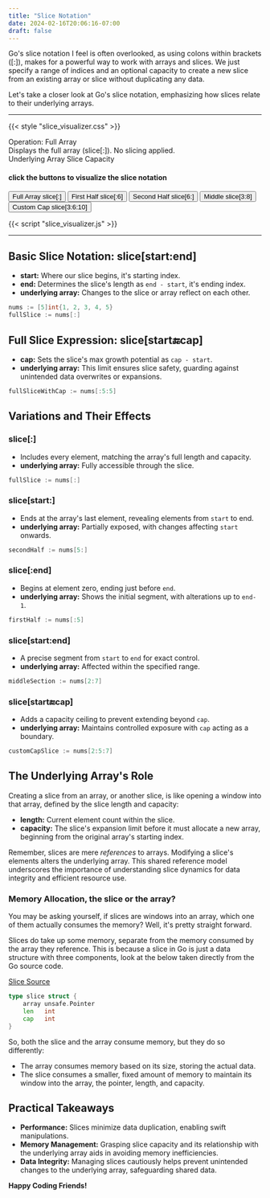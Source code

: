 ```yaml
---
title: "Slice Notation"
date: 2024-02-16T20:06:16-07:00
draft: false
---
```


Go's slice notation I feel is often overlooked, as using colons within
brackets ([:]), makes for a powerful way to work with arrays and slices.
We just specify a range of indices and an optional capacity to create a
new slice from an existing array or slice without duplicating any data.

Let's take a closer look at Go's slice notation, emphasizing how slices relate to
their underlying arrays.

---

{{< style "slice_visualizer.css" >}}

<div id="operationLabel">Operation: Full Array</div>
<div id="operationDescription">Displays the full array (slice[:]). No slicing applied.</div>
<div class="color-legend">
    <span class="gray">Underlying Array</span>
    <span class="blue">Slice</span>
    <span class="green">Capacity</span>
</div>
<canvas id="sliceCanvas" width="800" height="100"></canvas>

#### click the buttons to visualize the slice notation

<div class="button-container">
    <button onclick="selectOperation('Full Array')">Full Array slice[:]</button>
    <button onclick="selectOperation('First Half')">First Half slice[:6]</button>
    <button onclick="selectOperation('Second Half')">Second Half slice[6:]</button>
    <button onclick="selectOperation('Middle')">Middle slice[3:8]</button>
    <button onclick="selectOperation('Custom Cap')">Custom Cap slice[3:6:10]</button>
</div>

{{< script "slice_visualizer.js" >}}

---

## Basic Slice Notation: slice[start:end]

- **start:** Where our slice begins, it's starting index.
- **end:** Determines the slice's length as `end - start`, it's ending index.
- **underlying array:** Changes to the slice or array reflect on each other.

```go
nums := [5]int{1, 2, 3, 4, 5}
fullSlice := nums[:]
```

## Full Slice Expression: slice[start:end:cap]

- **cap:** Sets the slice's max growth potential as `cap - start`.
- **underlying array:** This limit ensures slice safety, guarding against
  unintended data overwrites or expansions.

```go
fullSliceWithCap := nums[:5:5]
```

## Variations and Their Effects

### slice[:]

- Includes every element, matching the array's full length and capacity.
- **underlying array:** Fully accessible through the slice.

```go
fullSlice := nums[:]
```

### slice[start:]

- Ends at the array's last element, revealing elements from `start` to end.
- **underlying array:** Partially exposed, with changes affecting `start` onwards.

```go
secondHalf := nums[5:]
```

### slice[:end]

- Begins at element zero, ending just before `end`.
- **underlying array:** Shows the initial segment, with alterations up to `end-1`.

```go
firstHalf := nums[:5]
```

### slice[start:end]

- A precise segment from `start` to `end` for exact control.
- **underlying array:** Affected within the specified range.

```go
middleSection := nums[2:7]
```

### slice[start:end:cap]

- Adds a capacity ceiling to prevent extending beyond `cap`.
- **underlying array:** Maintains controlled exposure with `cap` acting as a boundary.

```go
customCapSlice := nums[2:5:7]
```

## The Underlying Array's Role

Creating a slice from an array, or another slice, is like opening a window
into that array, defined by the slice length and capacity:

- **length:** Current element count within the slice.
- **capacity:** The slice's expansion limit before it must allocate a new
  array, beginning from the original array's starting index.

Remember, slices are mere _references_ to arrays. Modifying a slice's
elements alters the underlying array. This shared reference model underscores
the importance of understanding slice dynamics for data integrity and
efficient resource use.

### Memory Allocation, the slice or the array?

You may be asking yourself, if slices are windows into an array, which one of them
actually consumes the memory? Well, it's pretty straight forward.

Slices do take up some memory, separate from the memory consumed by the array they
reference. This is because a slice in Go is just a data structure with three
components, look at the below taken directly from the Go source code.

[Slice Source](https://github.com/golang/go/blob/master/src/runtime/slice.go#L15-L19)
```go
type slice struct {
	array unsafe.Pointer
	len   int
	cap   int
}
```

So, both the slice and the array consume memory, but they do so differently:

- The array consumes memory based on its size, storing the actual data.
- The slice consumes a smaller, fixed amount of memory to maintain its window into
  the array, the pointer, length, and capacity.

## Practical Takeaways

- **Performance:** Slices minimize data duplication, enabling swift manipulations.
- **Memory Management:** Grasping slice capacity and its relationship with the
  underlying array aids in avoiding memory inefficiencies.
- **Data Integrity:** Managing slices cautiously helps prevent unintended changes
  to the underlying array, safeguarding shared data.

**Happy Coding Friends!**

